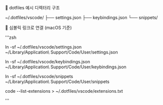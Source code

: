 📁 dotfiles 예시 디렉터리 구조

~/.dotfiles/vscode/
├── settings.json
├── keybindings.json
└── snippets/

🔗 심볼릭 링크로 연결 (macOS 기준)

'''zsh

ln -sf ~/.dotfiles/vscode/settings.json \
 ~/Library/Application\ Support/Code/User/settings.json

ln -sf ~/.dotfiles/vscode/keybindings.json \
 ~/Library/Application\ Support/Code/User/keybindings.json

ln -sf ~/.dotfiles/vscode/snippets \
 ~/Library/Application\ Support/Code/User/snippets

code --list-extensions > ~/.dotfiles/vscode/extensions.txt

'''
